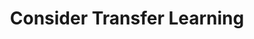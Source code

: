 ---
layout: tactic
title: Consider Transfer Learning
tags:
  - testtag1
  - testtag2
t-sort: Awesome Tactic
t-type: Architectural Tactic
categories:
  - green-ml-enabled-systems
t-description: Transfer learning means using knowledge gained from one task (a pre-trained model) and applying it to another similar task. This is feasible only if there is an existing pre-trained model available for use. The absence of or reduction in the model training effort in case of fine-tuning results in savings in energy consumption.
t-participant: Data Scientist
t-artifact: Machine Learning Algorithm
t-context: Machine Learning
t-feature: Neural Networks
t-intent: Improve energy efficiency by using transfer learning with pre-trained models whenever feasible
t-targetQA: Energy Efficiency
t-relatedQA: <Unavailable>
t-measuredimpact: <Unavailable>
t-source: 'Nitthilan Kanappan Jayakodi, Syrine Belakaria, Aryan Deshwal, and Janardhan Rao Doppa. 2020. Design and Optimization Of Energy-Accuracy Tradeoff Networks For Mobile Platforms Via Pretrained Deep Models. ACM Transactions on Embedded Computing Systems (TECS) 19, 1 (2020), 1–24. [DOI](https://doi.org/10.1145/3366636); Shriram Shanbhag, Sridhar Chimalakonda, Vibhu Saujanya Sharma, and Vikrant Kaulgud. 2022. Towards a Catalog of Energy Patterns in Deep Learning Development. In Proceedings of the International Conference on Evaluation and Assessment in Software Engineering 2022. 150–159. [DOI](https://doi.org/10.1145/3530019.3530035)'
t-source-doi: <Unavailable>
t-diagram: consider-transfer-learning.png
t-intentmeasure: <Unavailable>
t-countermeasure: <Unavailable>
---